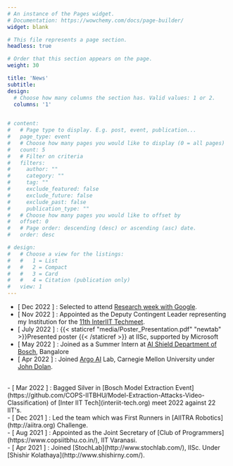 ```yaml
---
# An instance of the Pages widget.
# Documentation: https://wowchemy.com/docs/page-builder/
widget: blank

# This file represents a page section.
headless: true

# Order that this section appears on the page.
weight: 30

title: 'News'
subtitle:
design:
  # Choose how many columns the section has. Valid values: 1 or 2.
  columns: '1'

  
# content:
#   # Page type to display. E.g. post, event, publication...
#   page_type: event
#   # Choose how many pages you would like to display (0 = all pages)
#   count: 5
#   # Filter on criteria
#   filters:
#     author: ""
#     category: ""
#     tag: ""
#     exclude_featured: false
#     exclude_future: false
#     exclude_past: false
#     publication_type: ""
#   # Choose how many pages you would like to offset by
#   offset: 0
#   # Page order: descending (desc) or ascending (asc) date.
#   order: desc

# design:
#   # Choose a view for the listings:
#   #   1 = List
#   #   2 = Compact
#   #   3 = Card
#   #   4 = Citation (publication only)
#   view: 1
---
```

- [ Dec 2022 ] : Selected to attend [Research week with Google](https://sites.google.com/view/researchweek2023/home).
- [ Nov 2022 ] : Appointed as the Deputy Contingent Leader representing my Institution for the [11th InterIIT Techmeet](https://interiit-tech.org/).
- [ July 2022 ] : {{< staticref "media/Poster_Presentation.pdf" "newtab" >}}Presented poster {{< /staticref >}} at IISc, supported by Microsoft
- [ May 2022 ] : Joined as a Summer Intern at [AI Shield Department of Bosch](https://www.boschaishield.com/), Bangalore 
- [ Apr 2022 ] : Joined [Argo AI](https://labs.ri.cmu.edu/argo-ai-center/) Lab, Carnegie Mellon University under [John Dolan](https://www.ri.cmu.edu/ri-faculty/john-m-dolan/).
<br/>
- [ Mar 2022 ] : Bagged Silver in [Bosch Model Extraction Event](https://github.com/COPS-IITBHU/Model-Extraction-Attacks-Video-Classification) of [Inter IIT Tech](interiit-tech.org) meet 2022 against 22 IIT's.
<br/>
- [ Dec 2021 ] : Led the team which was First Runners in [AIITRA Robotics](http://aiitra.org) Challenge.
<br/>
- [ Aug 2021 ] : Appointed as the Joint Secretary of [Club of Programmers](https://www.copsiitbhu.co.in/), IIT Varanasi.
<br/>
- [ Apr 2021 ] : Joined [StochLab](http://www.stochlab.com/), IISc. Under [Shishir Kolathaya](http://www.shishirny.com/). 